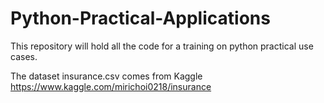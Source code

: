# Python-Practical-Applications
This repository will hold all the code for a training on python practical use cases. 

The dataset insurance.csv comes from Kaggle https://www.kaggle.com/mirichoi0218/insurance
